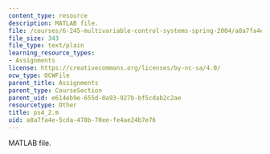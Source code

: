 ```yaml
---
content_type: resource
description: MATLAB file.
file: /courses/6-245-multivariable-control-systems-spring-2004/a8a7fa4e5cda478b70eefe4ae24b7e76_ps4_2.m
file_size: 343
file_type: text/plain
learning_resource_types:
- Assignments
license: https://creativecommons.org/licenses/by-nc-sa/4.0/
ocw_type: OCWFile
parent_title: Assignments
parent_type: CourseSection
parent_uid: e614eb9e-655d-0a93-927b-bf5cdab2c2ae
resourcetype: Other
title: ps4_2.m
uid: a8a7fa4e-5cda-478b-70ee-fe4ae24b7e76
---
```

MATLAB file.